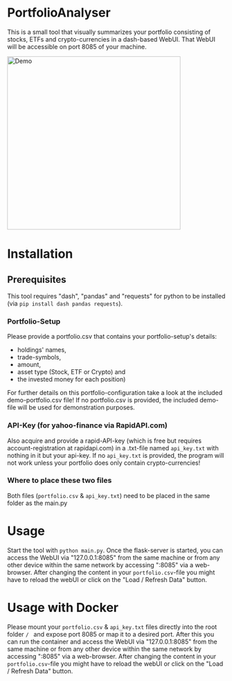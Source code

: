 # PortfolioAnalyser

This is a small tool that visually summarizes your portfolio consisting of stocks, ETFs and crypto-currencies in a dash-based WebUI.
That WebUI will be accessible on port 8085 of your machine.

<img width="400" alt="Demo" align="center" src="https://user-images.githubusercontent.com/33317175/103465347-edeb6100-4d3a-11eb-85dd-c3a786cc3847.PNG">

# Installation

## Prerequisites

This tool requires "dash", "pandas" and "requests" for python to be installed (via `pip install dash pandas requests`).

### Portfolio-Setup

Please provide a portfolio.csv that contains your portfolio-setup's details: 

  - holdings' names, 
  - trade-symbols, 
  - amount, 
  - asset type (Stock, ETF or Crypto) and 
  - the invested money for each position)
  
For further details on this portfolio-configuration take a look at the included demo-portfolio.csv file!
If no portfolio.csv is provided, the included demo-file will be used for demonstration purposes.
 
### API-Key (for yahoo-finance via RapidAPI.com)
 
Also acquire and provide a rapid-API-key (which is free but requires account-registration at rapidapi.com) in a .txt-file named `api_key.txt` with nothing in it but your api-key. If no `api_key.txt` is provided, the program will not work unless your portfolio does only contain crypto-currencies!

### Where to place these two files
 
Both files (`portfolio.csv` & `api_key.txt`) need to be placed in the same folder as the main.py

# Usage

Start the tool with `python main.py`. Once the flask-server is started, you can access the WebUI via "127.0.0.1:8085" from the same machine or from any other device within the same network by accessing "<server-IP>:8085" via a web-browser. After changing the content in your `portfolio.csv`-file you might have to reload the webUI or click on the "Load / Refresh Data" button.
  
# Usage with Docker

Please mount your `portfolio.csv` & `api_key.txt` files directly into the root folder `/ ` and expose port 8085 or map it to a desired port. After this you can run the container and access the WebUI via "127.0.0.1:8085" from the same machine or from any other device within the same network by accessing "<server-IP>:8085" via a web-browser. After changing the content in your `portfolio.csv`-file you might have to reload the webUI or click on the "Load / Refresh Data" button.
